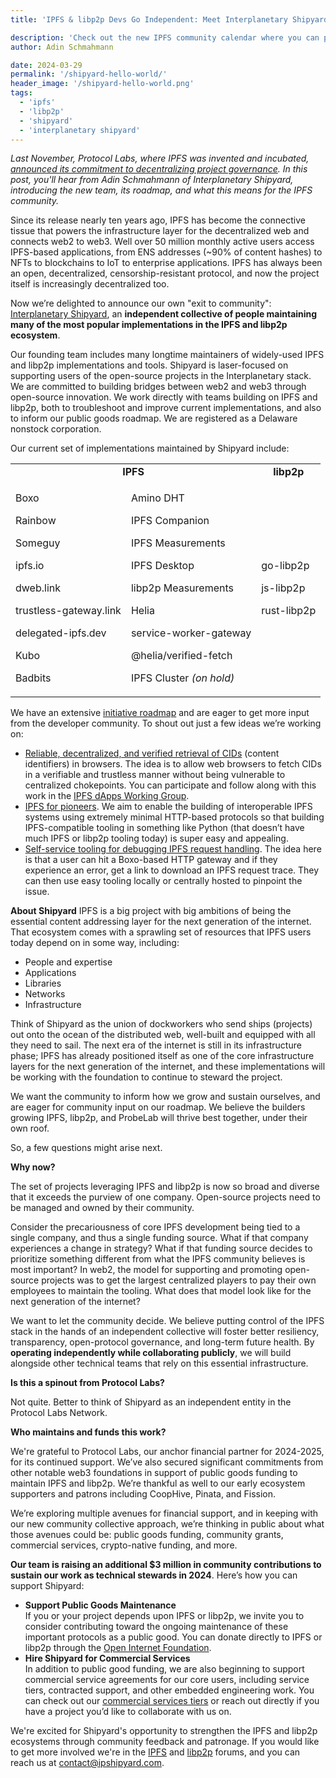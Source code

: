 ```yaml
---
title: 'IPFS & libp2p Devs Go Independent: Meet Interplanetary Shipyard'

description: 'Check out the new IPFS community calendar where you can participate and contribute to one of the many working groups advancing IPFS.'
author: Adin Schmahmann

date: 2024-03-29
permalink: '/shipyard-hello-world/'
header_image: '/shipyard-hello-world.png'
tags:
  - 'ipfs'
  - 'libp2p'
  - 'shipyard'
  - 'interplanetary shipyard'
---
```


*Last November, Protocol Labs, where IPFS was invented and incubated, [announced its commitment to decentralizing project governance](https://protocol.ai/blog/advancing-ipfs-and-libp2p-governance/). In this post, you'll hear from Adin Schmahmann of Interplanetary Shipyard, introducing the new team, its roadmap, and what this means for the IPFS community.*

Since its release nearly ten years ago, IPFS has become the connective tissue that powers the infrastructure layer for the decentralized web and connects web2 to web3. Well over 50 million monthly active users access IPFS-based applications, from ENS addresses (~90% of content hashes) to NFTs to blockchains to IoT to enterprise applications. IPFS has always been an open, decentralized, censorship-resistant protocol, and now the project itself is increasingly decentralized too.


Now we’re delighted to announce our own "exit to community": [Interplanetary Shipyard](https://ipshipyard.com/), an **independent collective of people maintaining many of the most popular implementations in the IPFS and libp2p ecosystem**. 


Our founding team includes many longtime maintainers of widely-used IPFS and libp2p implementations and tools. Shipyard is laser-focused on supporting users of the open-source projects in the Interplanetary stack. We are committed to building bridges between web2 and web3 through open-source innovation. We work directly with teams building on IPFS and libp2p, both to troubleshoot and improve current implementations, and also to inform our public goods roadmap. We are registered as a Delaware nonstock corporation.


Our current set of implementations maintained by Shipyard include:

<table style="width: 100%; border-collapse: collapse;">
  <tr style="border-width: thin; border-color: black; text-align: center;">
    <td colspan="2" style="border-width: thin; border-color: black;"><strong>IPFS</strong></td>
    <td style="border-width: thin; border-color: black; text-align: center;"><strong>libp2p</strong></td>
  </tr>
  <tr>
    <td rowspan="2" style="border-width: thin; border-color: black;">
      <p>Boxo</p>
      <p>Rainbow</p>
      <p>Someguy</p>
      <p>ipfs.io</p>
      <p>dweb.link</p>
      <p>trustless-gateway.link</p>
      <p>delegated-ipfs.dev</p>
      <p>Kubo</p>
      <p>Badbits</p>
    </td>
    <td rowspan="2" style="border-width: thin; border-color: black;">
      <p>Amino DHT</p>
      <p>IPFS Companion</p>
      <p>IPFS Measurements</p>
      <p>IPFS Desktop</p>
      <p>libp2p Measurements</p>
      <p>Helia</p>
      <p>service-worker-gateway</p>
      <p>@helia/verified-fetch</p>
      <p>IPFS Cluster <em>(on hold)</em></p>
    </td>
    <td rowspan="2" style="border-width: thin; border-color: black;">
      <p>go-libp2p</p>
      <p>js-libp2p</p>
      <p>rust-libp2p</p>
    </td>
  </tr>
  <tr></tr>
</table>

We have an extensive [initiative roadmap](https://ipshipyard.com/initiative-roadmap) and are eager to get more input from the developer community. To shout out just a few ideas we’re working on:

* [Reliable, decentralized, and verified retrieval of CIDs](https://ipshipyard.com/initiative-roadmap/reliable-decentralized-and-trustless-browser-fetching-of-ipfs-content) (content identifiers) in browsers. The idea is to allow web browsers to fetch CIDs in a verifiable and trustless manner without being vulnerable to centralized chokepoints. You can participate and follow along with this work in the [IPFS dApps Working Group](https://lu.ma/ipfs-dapps).
* [IPFS for pioneers](https://ipshipyard.com/initiative-roadmap/ipfs-for-pioneers-enable-building-interoperable-ipfs-systems-using-http-protocols). We aim to enable the building of interoperable IPFS systems using extremely minimal HTTP-based protocols so that building IPFS-compatible tooling in something like Python (that doesn’t have much IPFS or libp2p tooling today) is super easy and appealing.
* [Self-service tooling for debugging IPFS request handling](https://ipshipyard.com/initiative-roadmap/self-service-tooling-for-debugging-ipfs-request-handling). The idea here is that a user can hit a Boxo-based HTTP gateway and if they experience an error, get a link to download an IPFS request trace. They can then use easy tooling locally or centrally hosted to pinpoint the issue.

**About Shipyard**
IPFS is a big project with big ambitions of being the essential content addressing layer for the next generation of the internet. That ecosystem comes with a sprawling set of resources that IPFS users today depend on in some way, including:

* People and expertise
* Applications
* Libraries
* Networks
* Infrastructure

Think of Shipyard as the union of dockworkers who send ships (projects) out onto the ocean of the distributed web, well-built and equipped with all they need to sail. The next era of the internet is still in its infrastructure phase; IPFS has already positioned itself as one of the core infrastructure layers for the next generation of the internet, and these implementations will be working with the foundation to continue to steward the project.

We want the community to inform how we grow and sustain ourselves, and are eager for community input on our roadmap. We believe the builders growing IPFS, libp2p, and ProbeLab will thrive best together, under their own roof. 

So, a few questions might arise next.

**Why now?**

The set of projects leveraging IPFS and libp2p is now so broad and diverse that it exceeds the purview of one company. Open-source projects need to be managed and owned by their community. 

Consider the precariousness of core IPFS development being tied to a single company, and thus a single funding source. What if that company experiences a change in strategy? What if that funding source decides to prioritize something different from what the IPFS community believes is most important? In web2, the model for supporting and promoting open-source projects was to get the largest centralized players to pay their own employees to maintain the tooling. What does that model look like for the next generation of the internet? 


We want to let the community decide. We believe putting control of the IPFS stack in the hands of an independent collective will foster better resiliency, transparency, open-protocol governance, and long-term future health. By **operating independently while collaborating publicly**, we will build alongside other technical teams that rely on this essential infrastructure. 

**Is this a spinout from Protocol Labs?**

Not quite. Better to think of Shipyard as an independent entity in the Protocol Labs Network.


**Who maintains and funds this work?**

We're grateful to Protocol Labs, our anchor financial partner for 2024-2025, for its continued support. We’ve also secured significant commitments from other notable web3 foundations in support of public goods funding to maintain IPFS and libp2p. We’re thankful as well to our early ecosystem supporters and patrons including CoopHive, Pinata, and Fission.


We’re exploring multiple avenues for financial support, and in keeping with our new community collective approach, we’re thinking in public about what those avenues could be: public goods funding, community grants, commercial services, crypto-native funding, and more. 


**Our team is raising an additional $3 million in community contributions to sustain our work as technical stewards in 2024**. Here’s how you can support Shipyard: 

* **Support Public Goods Maintenance** \
If you or your project depends upon IPFS or libp2p, we invite you to consider contributing toward the ongoing maintenance of these important protocols as a public good. You can donate directly to IPFS or libp2p through the [Open Internet Foundation](https://openimpact.foundation/).
* **Hire Shipyard for Commercial Services** \
In addition to public good funding, we are also beginning to support commercial service agreements for our core users, including service tiers, contracted support, and other embedded engineering work. You can check out our [commercial services tiers](https://ipshipyard.gitwallet.co/) or reach out directly if you have a project you’d like to collaborate with us on.


We're excited for Shipyard's opportunity to strengthen the IPFS and libp2p ecosystems through community feedback and patronage. If you would like to get more involved we're in the [IPFS](https://docs.ipfs.tech/community/#get-involved) and [libp2p](https://discuss.libp2p.io/) forums, and you can reach us at contact@ipshipyard.com. 

